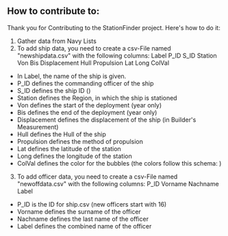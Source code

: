 ## How to contribute to:
Thank you for Contributing to the StationFinder project.
Here's how to do it:
1. Gather data from Navy Lists
2. To add ship data, you need to create a csv-File named "newshipdata.csv" with the following columns:
  Label	P_ID	S_ID	Station	Von	Bis	Displacement	Hull	Propulsion	Lat	Long	ColVal
* In Label, the name of the ship is given.
* P_ID defines the commanding officer of the ship
* S_ID defines the ship ID ()
* Station defines the Region, in which the ship is stationed
* Von defines the start of the deployment (year only)
* Bis defines the end of the deployment (year only)
* Displacement defines the displacement of the ship (in Builder's Measurement)
* Hull defines the Hull of the ship
* Propulsion defines the method of propulsion
* Lat defines the latitude of the station
* Long defines the longitude of the station
* ColVal defines the color for the bubbles (the colors follow this schema:
)

3. To add officer data, you need to create a csv-File named "newoffdata.csv" with the following columns:
  P_ID	Vorname	Nachname	Label
  * P_ID is the ID for ship.csv (new officers start with 16)
  * Vorname defines the surname of the officer
  * Nachname defines the last name of the officer
  * Label defines the combined name of the officer
